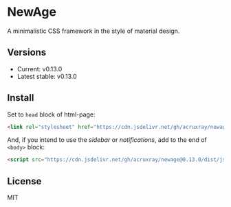 # NewAge

A minimalistic CSS framework in the style of material design.

## Versions

* Current: v0.13.0
* Latest stable: v0.13.0

## Install

Set to `head` block of html-page:

```html
<link rel="stylesheet" href="https://cdn.jsdelivr.net/gh/acruxray/newage@0.13.0/dist/css/newage.min.css">
```
And, if you intend to use the *sidebar* or *notifications*, add to the end of `<body>` block:

```html
<script src="https://cdn.jsdelivr.net/gh/acruxray/newage@0.13.0/dist/js/newage.min.js"></script>
```

## License

MIT

